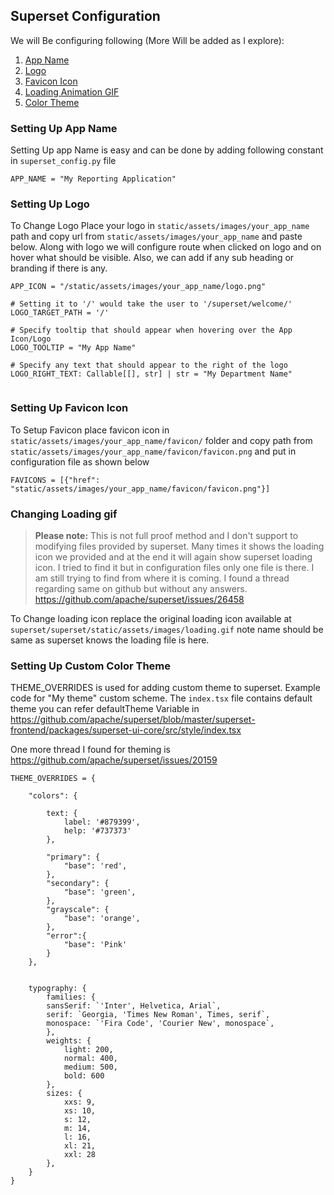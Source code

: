 ## Superset Configuration 


We will Be configuring following (More Will be added as I explore):
1.  [App Name](#setting-up-app-name)
1.  [Logo](#setting-up-logo)
1.  [Favicon Icon](#setting-up-favicon-icon)
1.  [Loading Animation GIF](#setting-up-favicon-icon)
1.  [Color Theme](#setting-up-custom-color-theme)


### Setting Up App Name
Setting Up app Name is easy and can be done by adding following constant in `superset_config.py` file

```
APP_NAME = "My Reporting Application"
```


### Setting Up Logo
To Change Logo Place your logo in `static/assets/images/your_app_name` path and copy url from `static/assets/images/your_app_name` and paste below. Along with logo we will configure route when clicked on logo and on hover what should be visible. Also, we can add if any sub heading or branding if there is any.

```
APP_ICON = "/static/assets/images/your_app_name/logo.png"

# Setting it to '/' would take the user to '/superset/welcome/'
LOGO_TARGET_PATH = '/'

# Specify tooltip that should appear when hovering over the App Icon/Logo
LOGO_TOOLTIP = "My App Name"

# Specify any text that should appear to the right of the logo
LOGO_RIGHT_TEXT: Callable[[], str] | str = "My Department Name"


```


### Setting Up Favicon Icon
To Setup Favicon place favicon icon in `static/assets/images/your_app_name/favicon/` folder and copy path from `static/assets/images/your_app_name/favicon/favicon.png` and put in configuration file as shown below
 
```
FAVICONS = [{"href": "static/assets/images/your_app_name/favicon/favicon.png"}]
```

### Changing Loading gif
> **Please note:**  This is not full proof method and I don't support to modifying files provided by superset. Many times it shows the loading icon we provided and at the end it will again show superset loading icon. I tried to find it but in configuration files only one file is there. I am still trying to find from where it is coming. I found a thread regarding same on github but without any answers. https://github.com/apache/superset/issues/26458

To Change loading icon replace the original loading icon available at `superset/superset/static/assets/images/loading.gif` note name should be same as superset knows the loading file is here.


### Setting Up Custom Color Theme

THEME_OVERRIDES is used for adding custom theme to superset. Example code for "My theme" custom scheme.
The `index.tsx` file contains default theme you can refer defaultTheme Variable in https://github.com/apache/superset/blob/master/superset-frontend/packages/superset-ui-core/src/style/index.tsx 

One more thread I found for theming is https://github.com/apache/superset/issues/20159

```    
THEME_OVERRIDES = {
    
    "colors": {

        text: {
            label: '#879399',
            help: '#737373'
        },

        "primary": {
            "base": 'red',
        },
        "secondary": {
            "base": 'green',
        },
        "grayscale": {
            "base": 'orange',
        },
        "error":{
            "base": 'Pink'
        }
    },


    typography: {
        families: {
        sansSerif: `'Inter', Helvetica, Arial`,
        serif: `Georgia, 'Times New Roman', Times, serif`,
        monospace: `'Fira Code', 'Courier New', monospace`,
        },
        weights: {
            light: 200,
            normal: 400,
            medium: 500,
            bold: 600
        },
        sizes: {
            xxs: 9,   
            xs: 10,
            s: 12,
            m: 14,
            l: 16,
            xl: 21,
            xxl: 28
        },
    }
}
```